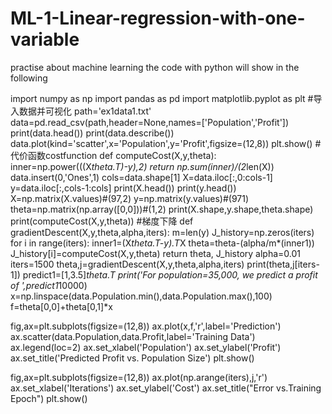 # ML-1-Linear-regression-with-one-variable
practise about machine learning
the code with python will show in the following

import numpy as np
import pandas as pd
import matplotlib.pyplot as plt
#导入数据并可视化
path='ex1data1.txt'
data=pd.read_csv(path,header=None,names=['Population','Profit'])
print(data.head())
print(data.describe())
data.plot(kind='scatter',x='Population',y='Profit',figsize=(12,8))
plt.show()
#代价函数costfunction
def computeCost(X,y,theta):
    inner=np.power(((X*theta.T)-y),2)
    return np.sum(inner)/(2*len(X))
data.insert(0,'Ones',1)
cols=data.shape[1]
X=data.iloc[:,0:cols-1]
y=data.iloc[:,cols-1:cols]
print(X.head())
print(y.head())
X=np.matrix(X.values)#(97,2)
y=np.matrix(y.values)#(971)
theta=np.matrix(np.array([0,0]))#(1,2)
print(X.shape,y.shape,theta.shape)
print(computeCost(X,y,theta))
#梯度下降
def gradientDescent(X,y,theta,alpha,iters):
    m=len(y)
    J_history=np.zeros(iters)
    for i in range(iters):
        inner1=(X*theta.T-y).T*X
        theta=theta-(alpha/m*(inner1))
        J_history[i]=computeCost(X,y,theta)
    return theta, J_history
alpha=0.01
iters=1500
theta,j=gradientDescent(X,y,theta,alpha,iters)
print(theta,j[iters-1])
predict1=[1,3.5]*theta.T
print('For population=35,000, we predict a profit of ',predict1*10000)
x=np.linspace(data.Population.min(),data.Population.max(),100)
f=theta[0,0]+theta[0,1]*x

fig,ax=plt.subplots(figsize=(12,8))
ax.plot(x,f,'r',label='Prediction')
ax.scatter(data.Population,data.Profit,label='Training Data')
ax.legend(loc=2)
ax.set_xlabel('Population')
ax.set_ylabel('Profit')
ax.set_title('Predicted Profit vs. Population Size')
plt.show()

fig,ax=plt.subplots(figsize=(12,8))
ax.plot(np.arange(iters),j,'r')
ax.set_xlabel('Iterations')
ax.set_ylabel('Cost')
ax.set_title("Error vs.Training Epoch")
plt.show()
